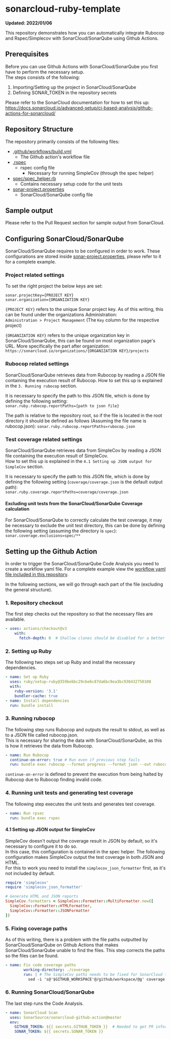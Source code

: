 # sonarcloud-ruby-template
**Updated: 2022/01/06**

This repository demonstrates how you can automatically integrate Rubocop and Rspec/Simplecov with SonarCloud/SonarQube
using Github Actions.

## Prerequisites
Before you can use Github Actions with SonarCloud/SonarQube you first have to perform the necessary setup.  
The steps consists of the following:

1. Importing/Setting up the project in SonarCloud/SonarQube
2. Defining SONAR_TOKEN in the repository secrets

Please refer to the SonarCloud documentation for how to set this up:
https://docs.sonarcloud.io/advanced-setup/ci-based-analysis/github-actions-for-sonarcloud/

## Repository Structure

The repository primarily consists of the following files:

* [.github/workflows/build.yml](.github/workflows/build.yml)
  * The Github action's workflow file
* [.rspec](.rspec)
  * rspec config file
    * Necessary for running SimpleCov (through the spec helper)
* [spec/spec_helper.rb](spec/spec_helper.rb)
  * Contains necessary setup code for the unit tests
* [sonar-project.properties](sonar-project.properties)
  * SonarCloud/SonarQube config file

## Sample output
Please refer to the Pull Request section for sample output from SonarCloud.

## Configuring SonarCloud/SonarQube
SonarCloud/SonarQube requires to be configured in order to work.
These configurations are stored inside [sonar-project.properties](sonar-project.properties), please refer to it for a 
complete example.

### Project related settings
To set the right project the below keys are set:
```
sonar.projectKey={PROJECT KEY}
sonar.organization={ORGANIZATION KEY}
```
`{PROJECT KEY}` refers to the unique Sonar project key. As of this writing, this can be found under the organizations
Administration:  
`Administration > Project Management` (The `Key` column for the respective project)

`{ORGANIZATION KEY}` refers to the unique organization key in SonarCloud/SonarQube, this can be found on most
organization page's URL. More specifically the part after organization:  
`https://sonarcloud.io/organizations/{ORGANIZATION KEY}/projects`

### Rubocop related settings
SonarCloud/SonarQube retrieves data from Rubocop by reading a JSON file containing the execution result of Rubocop.
How to set this up is explained in the `3. Running rubocop` section.

It is necessary to specify the path to this JSON file, which is done by defining the following setting:  
`sonar.ruby.rubocop.reportPaths={path to json file}`

The path is relative to the repository root, so if the file is located in the root 
directory it should be defined as follows (Assuming the file name is rubocop.json):
`sonar.ruby.rubocop.reportPaths=rubocop.json`

### Test coverage related settings
SonarCloud/SonarQube retrieves data from SimpleCov by reading a JSON file containing the execution result of SimpleCov.  
How to set this up is explained in the `4.1 Setting up JSON output for SimpleCov` section.

It is necessary to specify the path to this JSON file, which is done by defining the following setting 
(`coverage/coverage.json` is the default output path):  
`sonar.ruby.coverage.reportPaths=coverage/coverage.json`

#### Excluding unit tests from the SonarCloud/SonarQube Coverage calculation
For SonarCloud/SonarQube to correctly calculate the test coverage, it may be necessary to exclude the unit test directory,
this can be done by defining the following setting (assuming the directory is `spec`):
`sonar.coverage.exclusions=spec/**`

## Setting up the Github Action
In order to trigger the SonarCloud/SonarQube Code Analysis you need to create a workflow yaml file.
For a complete example view the [workflow yaml file included in this repository](.github/workflows/build.yml).

In the following sections, we will go through each part of the file (excluding the general structure).

### 1. Repository checkout
The first step checks out the repository so that the necessary files are available.
```yaml
- uses: actions/checkout@v3
    with:
      fetch-depth: 0  # Shallow clones should be disabled for a better relevancy of analysis
```

### 2. Setting up Ruby
The following two steps set up Ruby and install the necessary dependencies.
```yaml
- name: Set up Ruby
  uses: ruby/setup-ruby@359bebbc29cbe6c87da6bc9ea3bc930432750108
  with:
    ruby-version: '3.1'
    bundler-cache: true 
- name: Install dependencies
  run: bundle install
```
### 3. Running rubocop
The following step runs Rubocop and outputs the result to stdout, as well as to a JSON file called rubocop.json.  
This is necessary for sharing the data with SonarCloud/SonarQube, as this is how it retrieves the data from Rubocop.
```yaml
- name: Run Rubocop
  continue-on-error: true # Run even if previous step fails
  run: bundle exec rubocop --format progress --format json --out rubocop.json 
```
`continue-on-error` is defined to prevent the execution from being halted by Rubocop due to Rubocop finding invalid code.

### 4. Running unit tests and generating test coverage
The following step executes the unit tests and generates test coverage.
```yaml
- name: Run rpsec
  run: bundle exec rspec
```
#### 4.1 Setting up JSON output for SimpleCov
SimpleCov doesn't output the coverage result in JSON by default, so it's necessary to configure it to do so.  
In this case, this configuration is contained in the spec helper. The following configuration makes SimpleCov output the
test coverage in both JSON and HTML.  
For this to work you need to install the `simplecov_json_formatter` first, as it's not included by default.

```ruby
require 'simplecov'
require 'simplecov_json_formatter'

# Generate HTML and JSON reports
SimpleCov.formatters = SimpleCov::Formatter::MultiFormatter.new([
  SimpleCov::Formatter::HTMLFormatter,
  SimpleCov::Formatter::JSONFormatter
])
```

### 5. Fixing coverage paths
As of this writing, there is a problem with the file paths outputted by SonarCloud/SonarQube on Github Actions that makes
SonarCloud/SonarQube unable to find the files. This step corrects the paths so the files can be found.
```yaml
- name: Fix code coverage paths
        working-directory: ./coverage
        run: | # The SimpleCov paths needs to be fixed for SonarCloud to be able to find them: https://stackoverflow.com/a/74279849
          sed -i 's@'$GITHUB_WORKSPACE'@/github/workspace/@g' coverage.json
```

### 6. Running SonarCloud/SonarQube
The last step runs the Code Analysis.
```yaml
- name: SonarCloud Scan
  uses: SonarSource/sonarcloud-github-action@master
  env:
    GITHUB_TOKEN: ${{ secrets.GITHUB_TOKEN }}  # Needed to get PR information, if any
    SONAR_TOKEN: ${{ secrets.SONAR_TOKEN }}
```